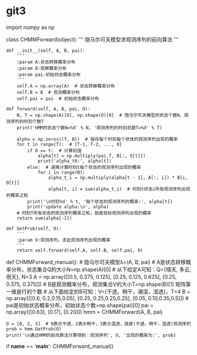 # git3
import numpy as np


class CHMMForward(object):
    '''
    隐马尔可夫模型求观测序列的前向算法
    '''

    def __init__(self, A, B, pai):
        '''
        :param A:状态转移概率分布
        :param B:观察概率分布
        :param pai:初始状态概率分布
        '''
        self.A = np.array(A)  # 状态转移概率分布
        self.B = B  # 观测概率分布
        self.pai = pai  # 初始状态概率分布

    def forward(self, A, B, pai, O):
        N, T = np.shape(A)[0], np.shape(O)[0]  # 隐马尔可夫模型的状态个数N，观测序列的时刻个数T
        print('HMM的状态个数N=%d' % N, '观测序列的时刻总数T=%d' % T)

        alpha = np.zeros((T, N))  # 保存每个时刻每个状体的观测序列出现的概率
        for t in range(T):  # [T-1, T-2, ..., 0]
            if 0 == t:  # 计算初值
                alpha[t] = np.multiply(pai.T, B[:, O[t]])
                print('alpha_t0:', alpha[t])
            else:  # 递推计算时刻t每个状态的观测序列出现的概率
                for i in range(N):
                    alpha_t_i = np.multiply(alpha[t - 1], A[:, i]) * B[i, O[t]]
                    alpha[t, i] = sum(alpha_t_i)  # 时刻t状态i所有观测序列出现的概率之和
            print('\n时刻%d' % t, '每个状态的观测序列的概率:', alpha[t])
            print('update alpha:\n', alpha)
        # 时刻T所有状态的观测序列概率之和，就是目标观测序列出现的概率
        return sum(alpha[-1])

    def GetProb(self, O):
        '''
        :param O:观测序列，求此观测序列出现的概率
        '''
        return self.forward(self.A, self.B, self.pai, O)


def CHMMForward_manual():
    # 隐马尔可夫模型λ=(A, B, pai)
    # A是状态转移概率分布，状态集合Q的大小N=np.shape(A)[0]
    # 从下给定A可知：Q={晴天, 多云, 雨天}, N=3
    A = np.array([[0.5, 0.375, 0.125],
                  [0.25, 0.125, 0.625],
                  [0.25, 0.375, 0.375]])
    # B是观测概率分布，观测集合V的大小T=np.shape(B)[1]  矩阵第一维是行的个数
    # 从下面给定的B可知：V={干透，稍干，潮湿，湿透}，T=4
    B = np.array([[0.6, 0.2,0.15,0.05],
                  [0.25, 0.25,0.25,0.25],
                  [0.05, 0.10,0.35,0.5]])
    # pai是初始状态概率分布，初始状态个数=np.shape(pai)[0]
    pai = np.array([[0.63],
                    [0.17],
                    [0.20]])
    hmm = CHMMForward(A, B, pai)

    O = [0, 2, 3]  # 0表示干透，2表示稍干，3表示湿透，就是(干透，稍干，湿透)观测序列
    prob = hmm.GetProb(O)
    print('\n通过HMM的前向算法计算得到：观测序列', O, '出现的概率为:', prob)


if __name__ == '__main__':
    CHMMForward_manual()
